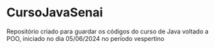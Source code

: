 # CursoJavaSenai
Repositório criado para guardar os códigos do curso de Java voltado a POO, iniciado no dia 05/06/2024 no período vespertino 
